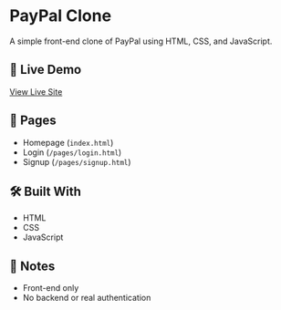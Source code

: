 # PayPal Clone

A simple front-end clone of PayPal using HTML, CSS, and JavaScript.

## 🔗 Live Demo

[View Live Site](https://your-demo-link.com)

## 📄 Pages

- Homepage (`index.html`)
- Login (`/pages/login.html`)
- Signup (`/pages/signup.html`)

## 🛠 Built With

- HTML
- CSS
- JavaScript

## 🚧 Notes

- Front-end only
- No backend or real authentication
